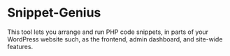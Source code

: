 # Snippet-Genius
This tool lets you arrange and run PHP code snippets, in parts of your WordPress website such, as the frontend, admin dashboard, and site-wide features.
